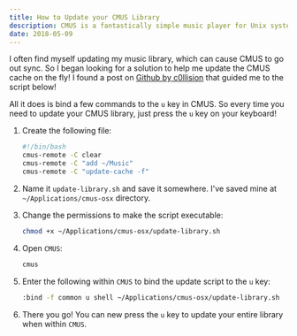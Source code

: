 ```yaml
---
title: How to Update your CMUS Library
description: CMUS is a fantastically simple music player for Unix systems. It just runs in the terminal and requires hardly any memory to run! This low memory requirement is actually why I go onto using it in the first place. Between Chrome, Slack, and VSCode, I don't have much memory left to go around in my 8gb MacBook.
date: 2018-05-09
---
```


I often find myself updating my music library, which can cause CMUS to go out sync. So I began looking for a solution to help me update the CMUS cache on the fly! I found a post on [Github by c0llision](https://github.com/cmus/cmus/issues/233#issuecomment-396195503) that guided me to the script below!

All it does is bind a few commands to the `u` key in CMUS. So every time you need to update your CMUS library, just press the `u` key on your keyboard!

1. Create the following file:

    ```bash
    #!/bin/bash
    cmus-remote -C clear
    cmus-remote -C "add ~/Music"
    cmus-remote -C "update-cache -f"
    ```

2. Name it `update-library.sh` and save it somewhere. I've saved mine at `~/Applications/cmus-osx` directory.

3. Change the permissions to make the script executable:

    ```bash
    chmod +x ~/Applications/cmus-osx/update-library.sh
    ```

4. Open `CMUS`:

    ```bash
    cmus
    ```

5. Enter the following within `CMUS` to bind the update script to the `u` key:

    ```bash
    :bind -f common u shell ~/Applications/cmus-osx/update-library.sh
    ```

6. There you go! You can new press the `u` key to update your entire library when within `CMUS`.
